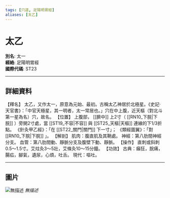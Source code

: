 ```yaml
---
tags: [穴道, 足陽明胃經]
aliases: [太乙]
---
```


# 太乙

**別名**: 太一  
**經絡**: 足陽明胃經  
**國際代碼**: ST23  

---

## 詳細資料
【釋名】
太乙，又作太一，原意為元始、最初。古稱太乙神居於北極星。《史記‧天官書》：「中官天極星，其一明者，太一常居也。」穴在中上腹，近天樞（對北斗第一星為名）穴，故名。
【位置】
上腹部， [[臍中]] 上2寸（ [[RN10_下脘|下脘]] ）旁開2寸處，當 [[ST19_不容|不容]] 與 [[ST25_天樞|天樞]] 連線的下1/3折點。
《針灸甲乙經》：「在 [[ST22_關門|關門]] 下一寸」；
《類經圖翼》：「對 [[RN10_下脘|下脘]] 」。
【解剖】
肌肉：腹直肌及其鞘處。
神經：第八肋間神經分支。
血管：第八肋間動、靜脈分支及腹壁下動、靜脈。
【操作】
直刺或斜刺0.5～1.5寸。艾炷灸3～5壯，艾條灸10～15分鐘。
【功效】
古典：癲狂，脘痛，腸疝，腳氣，遺尿，心煩，吐舌。
現代：嘔吐。

---

## 圖片
![無描述](https://yibian.hopto.org/pic/shu16/135.gif)
_無描述_


